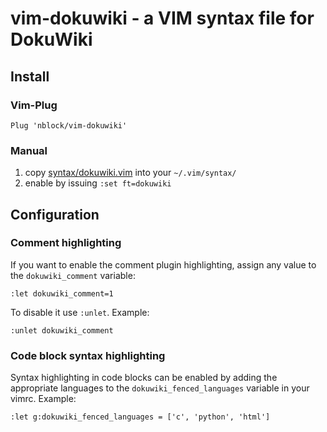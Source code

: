 # vim-dokuwiki - a VIM syntax file for DokuWiki

## Install

### Vim-Plug
```
Plug 'nblock/vim-dokuwiki'
```

### Manual
1) copy [syntax/dokuwiki.vim](syntax/dokuwiki.vim) into your `~/.vim/syntax/`
2) enable by issuing `:set ft=dokuwiki`

## Configuration

### Comment highlighting
If you want to enable the comment plugin highlighting, 
assign any value to the `dokuwiki_comment` variable:

    :let dokuwiki_comment=1

To disable it use `:unlet`. Example:

    :unlet dokuwiki_comment

### Code block syntax highlighting
Syntax highlighting in code blocks can be enabled by adding the appropriate 
languages to the `dokuwiki_fenced_languages` variable in your vimrc.
Example:

    :let g:dokuwiki_fenced_languages = ['c', 'python', 'html']
